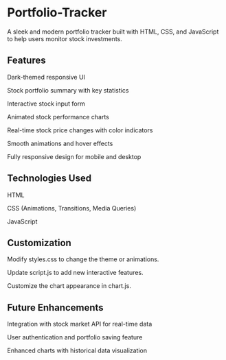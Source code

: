 # Portfolio-Tracker

A sleek and modern portfolio tracker built with HTML, CSS, and JavaScript to help users monitor stock investments.

## Features

Dark-themed responsive UI

Stock portfolio summary with key statistics

Interactive stock input form

Animated stock performance charts

Real-time stock price changes with color indicators

Smooth animations and hover effects

Fully responsive design for mobile and desktop

## Technologies Used

HTML

CSS (Animations, Transitions, Media Queries)

JavaScript

## Customization

Modify styles.css to change the theme or animations.

Update script.js to add new interactive features.

Customize the chart appearance in chart.js.

## Future Enhancements

Integration with stock market API for real-time data

User authentication and portfolio saving feature

Enhanced charts with historical data visualization

